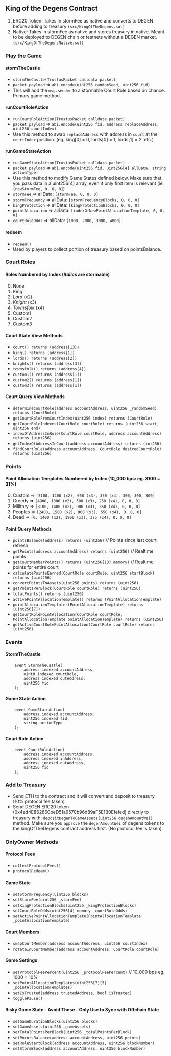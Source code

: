 ## King of the Degens Contract
1. ERC20 Token: Takes in stormFee as native and converts to DEGEN before adding to treasury `(src/KingOfTheDegens.sol)`
2. Native: Takes in stormFee as native and stores treasury in native. Meant to be deployed to DEGEN chain or testnets without a DEGEN market. `(src/KingOfTheDegensNative.sol)`
### Play the Game

#### stormTheCastle
- `stormTheCastle(TrustusPacket calldata packet)`
- `packet.payload` => `abi.encode(uint256 randomSeed, uint256 fid)`
- This will add the `msg.sender` to a stormable Court Role based on chance. Primary game method.

#### runCourtRoleAction
- `runCourtRoleAction(TrustusPacket calldata packet)`
- `packet.payload` => `abi.encode(uint256 fid, address replaceAddress, uint256 courtIndex)`
- Use this method to swap `replaceAddress` with address in `court` at the `courtIndex` position. (eg. king[0] = 0, lords[0] = 1, lords[1] = 2, etc.)

#### runGameStateAction
- `runGameStateAction(TrustusPacket calldata packet)`
- `packet.payload` => `abi.encode(uint256 fid, uint256[4] allData, string actionType)`
- Use this method to modify Game States defined below. Make sure that you pass data in a uint256[4] array, even if only first item is relevant (ie. `[newStormFee, 0, 0, 0]`)
- `stormFee` => allData: `[stormFee, 0, 0, 0]`
- `stormFrequency` => allData: `[stormFrequencyBlocks, 0, 0, 0]`
- `kingProtection` => allData: `[kingProtectionBlocks, 0, 0, 0]`
- `pointAllocation` => allData: `[indexOfNewPointAllocationTemplate, 0, 0, 0]`
- `courtRoleOdds` => allData: `[1000, 2000, 3000, 4000]`

#### redeem

- `redeem()`
- Used by players to collect portion of treasury based on pointsBalance.

### Court Roles
#### Roles Numbered by Index (_Italics_ are stormable)
0. None
1. _King_
2. _Lord_ (x2)
3. _Knight_ (x3)
4. _Townsfolk_ (x4)
5. Custom1
6. Custom2
7. Custom3

#### Court State View Methods

- `court() returns (address[13])`
- `king() returns (address[1])`
- `lords() returns (address[2])`
- `knights() returns (address[3])`
- `townsfolk() returns (address[4])`
- `custom1() returns (address[1])`
- `custom2() returns (address[1])`
- `custom3() returns (address[1])`

#### Court Query View Methods

- `determineCourtRole(address accountAddress, uint256 _randomSeed) returns (CourtRole)`
- `getCourtRoleFromCourtIndex(uint256 index) returns (CourtRole)`
- `getCourtRoleIndexes(CourtRole courtRole) returns (uint256 start, uint256 end)`
- `indexOfAddressInRole(CourtRole courtRole, address accountAddress) returns (uint256)`
- `getIndexOfAddressInCourt(address accountAddress) returns (int256)`
- `findCourtRole(address accountAddress, CourtRole desiredCourtRole) returns (uint256)`

### Points

#### Point Allocation Templates Numbered by Index (10_000 bps: eg. 3100 = 31%)

0. Custom => `[3100, 1400 (x2), 600 (x3), 350 (x4), 300, 300, 300]`
1. Greedy => `[4900, 1300 (x2), 500 (x3), 250 (x4), 0, 0, 0]`
2. Military => `[3100, 1400 (x2), 900 (x3), 350 (x4), 0, 0, 0]`
3. Peoples => `[2400, 1500 (x2), 800 (x3), 550 (x4), 0, 0, 0]`
4. Dead => `[0, 1400 (x2), 1900 (x3), 375 (x4), 0, 0, 0]`


#### Point Query Methods

- `pointsBalance(address) returns (uint256)` // Points since last court refresh
- `getPoints(address accountAddress) returns (uint256)` // Realtime points
- `getCourtMemberPoints() returns (uint256[13] memory)` // Realtime points for entire court
- `calculatePointsEarned(CourtRole courtRole, uint256 startBlock) returns (uint256)`
- `convertPointsToAssets(uint256 points) returns (uint256)`
- `getPointsPerBlock(CourtRole courtRole) returns (uint256)`
- `totalPoints() returns (uint256)`
- `activePointAllocationTemplate() returns (PointAllocationTemplate)`
- `pointAllocationTemplates(PointAllocationTemplate) returns (uint256[7])`
- `getCourtRolePointAllocation(CourtRole courtRole, PointAllocationTemplate pointAllocationTemplate) returns (uint256)`
- `getActiveCourtRolePointAllocation(CourtRole courtRole) returns (uint256)`

### Events

#### StormTheCastle
```solidity
    event StormTheCastle(
        address indexed accountAddress,
        uint8 indexed courtRole,
        address indexed outAddress,
        uint256 fid
    );
```
#### Game State Action
```solidity
    event GameStateAction(
        address indexed accountAddress,
        uint256 indexed fid,
        string actionType
    );
```
#### Court Role Action
```solidity
    event CourtRoleAction(
        address indexed accountAddress,
        address indexed inAddress,
        address indexed outAddress,
        uint256 fid
    );
```

### Add to Treasury

- Send ETH to the contract and it will convert and deposit to treasury (10% protocol fee taken)
- Send DEGEN ERC20 token (0x4ed4E862860beD51a9570b96d89aF5E1B0Efefed) directly to treasury with: `depositDegenToGameAssets(uint256 degenAmountWei)` method. Make sure you `approve` the `degenAmountWei` of degens tokens to the kingOfTheDegens contract address first. (No protocol fee is taken)

### OnlyOwner Methods

#### Protocol Fees
- `collectProtocolFees()`
- `protocolRedeem()`

#### Game State
- `setStormFrequency(uint256 blocks)`
- `setStormFee(uint256 _stormFee)`
- `setKingProtectionBlocks(uint256 _kingProtectionBlocks)`
- `setCourtRoleOdds(uint256[4] memory _courtRoleOdds)`
- `setActivePointAllocationTemplate(PointAllocationTemplate _pointAllocationTemplate)`

#### Court Members
- `swapCourtMember(address accountAddress, uint256 courtIndex)`
- `rotateInCourtMember(address accountAddress, CourtRole courtRole)`

#### Game Settings
- `setProtocolFeePercent(uint256 _protocolFeePercent)` // 10_000 bps eg. 1000 = 10%
- `setPointAllocationTemplates(uint256[7][5] _pointAllocationTemplates)`
- `setIsTrusted(address trustedAddress, bool isTrusted)`
- `togglePause()`

#### Risky Game State - Avoid These - Only Use to Sync with Offchain State
- `setGameDurationBlocks(uint256 blocks)`
- `setGameAssets(uint256 _gameAssets)`
- `setTotalPointsPerBlock(uint256 _totalPointsPerBlock)`
- `setPointsBalance(address accountAddress, uint256 points)`
- `setRoleStartBlock(address accountAddress, uint256 blockNumber)`
- `setStormBlock(address accountAddress, uint256 blockNumber)`